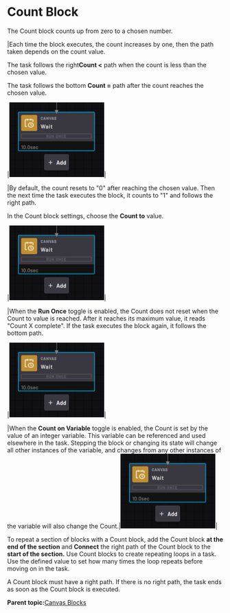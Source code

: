# Count Block

The Count block counts up from zero to a chosen number.

|Each time the block executes, the count increases by one, then the path taken depends on the count value.

The task follows the right**Count <** path when the count is less than the chosen value.

The task follows the bottom **Count =** path after the count reaches the chosen value.

|![](../Images/TaskCanvasBlockGlossary/Canvas-Block-Wait.png)|

|By default, the count resets to "0" after reaching the chosen value. Then the next time the task executes the block, it counts to "1" and follows the right path.

 In the Count block settings, choose the **Count to** value.

|![](../Images/TaskCanvasBlockGlossary/Canvas-Block-Wait.png)|

|When the **Run Once** toggle is enabled, the Count does not reset when the Count to value is reached. After it reaches its maximum value, it reads "Count X complete". If the task executes the block again, it follows the bottom path.

|![](../Images/TaskCanvasBlockGlossary/Canvas-Block-Wait.png)|

|When the **Count on Variable** toggle is enabled, the Count is set by the value of an integer variable. This variable can be referenced and used elsewhere in the task. Stepping the block or changing its state will change all other instances of the variable, and changes from any other instances of the variable will also change the Count.|![](../Images/TaskCanvasBlockGlossary/Canvas-Block-Wait.png)|

To repeat a section of blocks with a Count block, add the Count block **at the end of the section** and **Connect** the right path of the Count block to the **start of the section.** Use Count blocks to create repeating loops in a task. Use the defined value to set how many times the loop repeats before moving on in the task.

A Count block must have a right path. If there is no right path, the task ends as soon as the Count block is executed.

**Parent topic:**[Canvas Blocks](../TaskCanvasBlockGlossary/Canvas-Overview.md)

